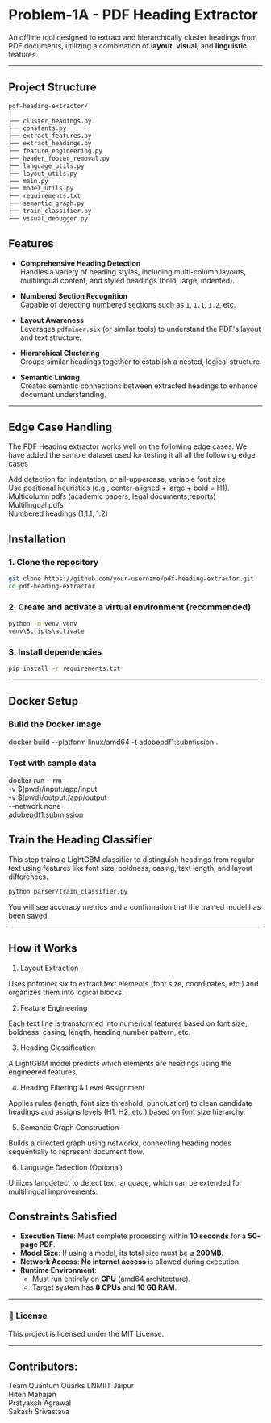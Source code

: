 # Problem-1A - PDF Heading Extractor

An offline tool designed to extract and hierarchically cluster headings from PDF documents, utilizing a combination of **layout**, **visual**, and **linguistic** features.

---
##  Project Structure
```bash
pdf-heading-extractor/
│
├── cluster_headings.py          
├── constants.py                
├── extract_features.py         
├── extract_headings.py         
├── feature_engineering.py      
├── header_footer_removal.py     
├── language_utils.py            
├── layout_utils.py              
├── main.py                      
├── model_utils.py               
├── requirements.txt             
├── semantic_graph.py           
├── train_classifier.py          
└── visual_debugger.py           

```

##  Features

- **Comprehensive Heading Detection**  
  Handles a variety of heading styles, including multi-column layouts, multilingual content, and styled headings (bold, large, indented).

- **Numbered Section Recognition**  
  Capable of detecting numbered sections such as `1`, `1.1`, `1.2`, etc.

- **Layout Awareness**  
  Leverages `pdfminer.six` (or similar tools) to understand the PDF's layout and text structure.

- **Hierarchical Clustering**  
  Groups similar headings together to establish a nested, logical structure.

- **Semantic Linking**  
  Creates semantic connections between extracted headings to enhance document understanding.

---

## Edge Case Handling
The PDF Heading extractor works well on the following edge cases. We have added the sample dataset used for testing it all all the following edge cases <br> 

Add detection for  indentation, or all-uppercase, variable font size <br>
Use positional heuristics (e.g., center-aligned + large + bold = H1). <br>
Multicolumn pdfs (academic papers, legal documents,reports) <br>
Multilingual pdfs <br>
Numbered headings (1,1.1, 1.2)  <br>


##  Installation

### 1. Clone the repository

```bash
git clone https://github.com/your-username/pdf-heading-extractor.git
cd pdf-heading-extractor
```

### 2. Create and activate a virtual environment (recommended)
```bash
python -m venv venv
venv\Scripts\activate
```

### 3. Install dependencies

```bash
pip install -r requirements.txt
```
---

## Docker Setup
### Build the Docker image
docker build --platform linux/amd64 -t adobepdf1:submission .

### Test with sample data
docker run --rm \
  -v $(pwd)/input:/app/input \
  -v $(pwd)/output:/app/output \
  --network none \
  adobepdf1:submission


##  Train the Heading Classifier
This step trains a LightGBM classifier to distinguish headings from regular text using features like font size, boldness, casing, text length, and layout differences.
```bash
python parser/train_classifier.py
```
You will see accuracy metrics and a confirmation that the trained model has been saved.

---

##  How it Works
1. Layout Extraction
   
Uses pdfminer.six to extract text elements (font size, coordinates, etc.) and organizes them into logical blocks.

2. Feature Engineering
   
Each text line is transformed into numerical features based on font size, boldness, casing, length, heading number pattern, etc.

3. Heading Classification
   
A LightGBM model predicts which elements are headings using the engineered features.

4. Heading Filtering & Level Assignment
   
Applies rules (length, font size threshold, punctuation) to clean candidate headings and assigns levels (H1, H2, etc.) based on font size hierarchy.

5. Semantic Graph Construction
    
Builds a directed graph using networkx, connecting heading nodes sequentially to represent document flow.

6. Language Detection (Optional)
    
Utilizes langdetect to detect text language, which can be extended for multilingual improvements.

## Constraints Satisfied

- **Execution Time**: Must complete processing within **10 seconds** for a **50-page PDF**.
- **Model Size**: If using a model, its total size must be **≤ 200MB**.
- **Network Access**: **No internet access** is allowed during execution.
- **Runtime Environment**:
  - Must run entirely on **CPU** (amd64 architecture).
  - Target system has **8 CPUs** and **16 GB RAM**.

---

### 📄 License

This project is licensed under the MIT License.

---
## Contributors: 
Team Quantum Quarks LNMIIT Jaipur <br>
Hiten Mahajan <br> 
Pratyaksh Agrawal <br>
Sakash Srivastava <br>



